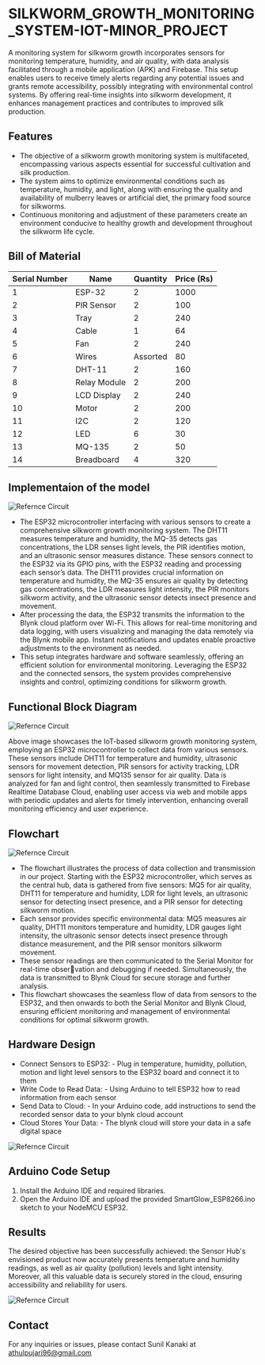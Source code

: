 # SILKWORM_GROWTH_MONITORING_SYSTEM-IOT-MINOR_PROJECT
A monitoring system for silkworm growth incorporates sensors for monitoring temperature,
humidity, and air quality, with data analysis facilitated through a mobile application (APK) and
Firebase. This setup enables users to receive timely alerts regarding any potential issues and
grants remote accessibility, possibly integrating with environmental control systems. By offering
real-time insights into silkworm development, it enhances management practices and contributes
to improved silk production.

## Features
- The objective of a silkworm growth monitoring system is multifaceted, encompassing various
aspects essential for successful cultivation and silk production.
- The system aims to optimize environmental conditions such as temperature, humidity,
and light, along with ensuring the quality and availability of mulberry leaves or artificial diet,
the primary food source for silkworms.
- Continuous monitoring and adjustment of these parameters create an environment
conducive to healthy growth and development throughout the silkworm life cycle.

## Bill of Material

| Serial Number | Name        | Quantity | Price (Rs) |
|---------------|-------------|----------|------------|
| 1             | ESP-32      | 2        | 1000       |
| 2             | PIR Sensor  | 2        | 100        |
| 3             | Tray        | 2        | 240        |
| 4             | Cable       | 1        | 64         |
| 5             | Fan         | 2        | 240        |
| 6             | Wires       | Assorted | 80         |
| 7             | DHT-11      | 2        | 160        |
| 8             | Relay Module| 2        | 200        |
| 9             | LCD Display | 2        | 240        |
| 10            | Motor       | 2        | 200        |
| 11            | I2C         | 2        | 120        |
| 12            | LED         | 6        | 30         |
| 13            | MQ-135      | 2        | 50         |
| 14            | Breadboard  | 4        | 320        |

## Implementaion of the model

![Refernce Circuit](https://github.com/athulp1/SILKWORM-GROWTH-MONITORING-SYSTEM/blob/main/IMPLEMENT.png)

- The ESP32 microcontroller interfacing with various sensors to create a
comprehensive silkworm growth monitoring system. The DHT11 measures temperature and
humidity, the MQ-35 detects gas concentrations, the LDR senses light levels, the PIR identifies
motion, and an ultrasonic sensor measures distance.
These sensors connect to the ESP32 via its GPIO pins, with the ESP32 reading and
processing each sensor’s data. The DHT11 provides crucial information on temperature and
humidity, the MQ-35 ensures air quality by detecting gas concentrations, the LDR measures
light intensity, the PIR monitors silkworm activity, and the ultrasonic sensor detects insect
presence and movement.
- After processing the data, the ESP32 transmits the information to the Blynk cloud
platform over Wi-Fi. This allows for real-time monitoring and data logging, with users visualizing
and managing the data remotely via the Blynk mobile app. Instant notifications and updates
enable proactive adjustments to the environment as needed.
- This setup integrates hardware and software seamlessly, offering an efficient solution
for environmental monitoring. Leveraging the ESP32 and the connected sensors, the system
provides comprehensive insights and control, optimizing conditions for silkworm growth.


## Functional Block Diagram

![Refernce Circuit](https://github.com/athulp1/SILKWORM-GROWTH-MONITORING-SYSTEM/blob/main/BD.png)

Above image showcases the IoT-based silkworm growth monitoring system, employing an ESP32
microcontroller to collect data from various sensors. These sensors include DHT11 for temperature
and humidity, ultrasonic sensors for movement detection, PIR sensors for activity tracking, LDR
sensors for light intensity, and MQ135 sensor for air quality. Data is analyzed for fan and light
control, then seamlessly transmitted to Firebase Realtime Database Cloud, enabling user access
via web and mobile apps with periodic updates and alerts for timely intervention, enhancing
overall monitoring efficiency and user experience.


## Flowchart

![Refernce Circuit](https://github.com/athulp1/SILKWORM-GROWTH-MONITORING-SYSTEM/blob/main/flowchart.png)

- The flowchart illustrates the process of data collection and transmission in our project.
Starting with the ESP32 microcontroller, which serves as the central hub, data is gathered from
five sensors: MQ5 for air quality, DHT11 for temperature and humidity, LDR for light levels,
an ultrasonic sensor for detecting insect presence, and a PIR sensor for detecting silkworm motion.
- Each sensor provides specific environmental data: MQ5 measures air quality, DHT11
monitors temperature and humidity, LDR gauges light intensity, the ultrasonic sensor detects
insect presence through distance measurement, and the PIR sensor monitors silkworm movement.
- These sensor readings are then communicated to the Serial Monitor for real-time observation and debugging if needed. Simultaneously, the data is transmitted to Blynk Cloud for
secure storage and further analysis.
- This flowchart showcases the seamless flow of data from sensors to the ESP32, and
then onwards to both the Serial Monitor and Blynk Cloud, ensuring efficient monitoring and
management of environmental conditions for optimal silkworm growth.

## Hardware Design
-	Connect Sensors to ESP32: - Plug in temperature, humidity, pollution, motion and light level sensors to the ESP32 board and connect it to them
- Write Code to Read Data: - Using Arduino to tell ESP32 how to read information from each sensor
- Send Data to Cloud: - In your Arduino code, add instructions to send the recorded sensor data to your blynk cloud account
- Cloud Stores Your Data: - The blynk cloud will store your data in a safe digital space

![Refernce Circuit](https://github.com/athulp1/SILKWORM-GROWTH-MONITORING-SYSTEM/blob/main/FINAL.png)

## Arduino Code Setup

1. Install the Arduino IDE and required libraries.
2. Open the Arduino IDE and upload the provided SmartGlow_ESP8266.ino sketch to your NodeMCU ESP32.

## Results
The desired objective has been successfully achieved: the Sensor Hub's envisioned product now accurately presents temperature and humidity readings, as well as air quality (pollution) levels and light intensity. Moreover, all this valuable data is securely stored in the cloud, ensuring accessibility and reliability for users.

![Refernce Circuit](https://github.com/athulp1/SILKWORM-GROWTH-MONITORING-SYSTEM/blob/main/result.png)

## Contact
For any inquiries or issues, please contact Sunil Kanaki at athulpujari96@gmail.com









